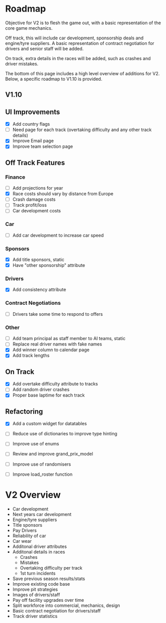 # Roadmap

Objective for V2 is to flesh the game out, with a basic representation of the core game mechanics.

Off track, this will include car development, sponsorship deals and engine/tyre suppliers. A basic representation of contract negotiation for drivers and senior staff will be added.

On track, extra details in the races will be added, such as crashes and driver mistakes. 

The bottom of this page includes a high level overview of additions for V2. Below, a specific roadmap to V1.10 is provided.

## V1.10


## UI Improvements

- [x] Add country flags
- [ ] Need page for each track (overtaking difficulty and any other track details)
- [x] Improve Email page
- [x] Improve team selection page

## Off Track Features

### Finance

- [ ] Add projections for year
- [x] Race costs should vary by distance from Europe
- [ ] Crash damage costs
- [ ] Track profit/loss
- [ ] Car development costs

### Car

- [ ] Add car development to increase car speed

### Sponsors

- [x] Add title sponsors, static
- [X] Have "other sponsorship" attribute

### Drivers

- [x] Add consistency attribute

### Contract Negotiations

- [ ] Drivers take some time to respond to offers
		
### Other

- [ ] Add team principal as staff member to AI teams, static
- [ ] Replace real driver names with fake names
- [x] Add winner column to calendar page
- [x] Add track lengths

## On Track

- [x] Add overtake difficulty attribute to tracks
- [ ] Add random driver crashes
- [x] Proper base laptime for each track

## Refactoring

- [x] Add a custom widget for datatables
- [ ] Reduce use of dictionaries to improve type hinting
- [ ] Improve use of enums
- [ ] Review and improve grand_prix_model
- [ ] Improve use of randomisers
- [ ] Improve load_roster function


# V2 Overview

- Car development
- Next years car development
- Engine/tyre suppliers
- Title sponsors
- Pay Drivers
- Reliability of car
- Car wear
- Additonal driver attributes
- Additonal details in races
	- Crashes
	- Mistakes
	- Overtaking difficulty per track
	- 1st turn incidents
- Save previous season results/stats
- Improve existing code base
- Improve pit strategies
- Images of drivers/staff
- Pay off facility upgrades over time
- Split workforce into commercial, mechanics, design
- Basic contract negotiation for drivers/staff
- Track driver statistics
